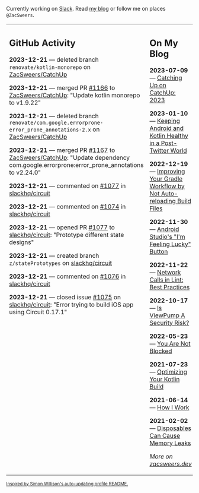 Currently working on [Slack](https://slack.com/). Read [my blog](https://zacsweers.dev/) or follow me on places `@ZacSweers`.

<table><tr><td valign="top" width="60%">

## GitHub Activity
<!-- githubActivity starts -->
**2023-12-21** — deleted branch `renovate/kotlin-monorepo` on [ZacSweers/CatchUp](https://github.com/ZacSweers/CatchUp)

**2023-12-21** — merged PR [#1166](https://github.com/ZacSweers/CatchUp/pull/1166) to [ZacSweers/CatchUp](https://github.com/ZacSweers/CatchUp): "Update kotlin monorepo to v1.9.22"

**2023-12-21** — deleted branch `renovate/com.google.errorprone-error_prone_annotations-2.x` on [ZacSweers/CatchUp](https://github.com/ZacSweers/CatchUp)

**2023-12-21** — merged PR [#1167](https://github.com/ZacSweers/CatchUp/pull/1167) to [ZacSweers/CatchUp](https://github.com/ZacSweers/CatchUp): "Update dependency com.google.errorprone:error_prone_annotations to v2.24.0"

**2023-12-21** — commented on [#1077](https://github.com/slackhq/circuit/pull/1077#issuecomment-1866894427) in [slackhq/circuit](https://github.com/slackhq/circuit)

**2023-12-21** — commented on [#1074](https://github.com/slackhq/circuit/pull/1074#issuecomment-1866846324) in [slackhq/circuit](https://github.com/slackhq/circuit)

**2023-12-21** — opened PR [#1077](https://github.com/slackhq/circuit/pull/1077) to [slackhq/circuit](https://github.com/slackhq/circuit): "Prototype different state designs"

**2023-12-21** — created branch `z/statePrototypes` on [slackhq/circuit](https://github.com/slackhq/circuit)

**2023-12-21** — commented on [#1076](https://github.com/slackhq/circuit/pull/1076#issuecomment-1866676144) in [slackhq/circuit](https://github.com/slackhq/circuit)

**2023-12-21** — closed issue [#1075](https://github.com/slackhq/circuit/issues/1075) on [slackhq/circuit](https://github.com/slackhq/circuit): "Error trying to build iOS app using Circuit 0.17.1"
<!-- githubActivity ends -->
</td><td valign="top" width="40%">

## On My Blog
<!-- blog starts -->
**2023-07-09** — [Catching Up on CatchUp: 2023](https://www.zacsweers.dev/catching-up-on-catchup-2023/)

**2023-01-10** — [Keeping Android and Kotlin Healthy in a Post-Twitter World](https://www.zacsweers.dev/keeping-android-healthy/)

**2022-12-19** — [Improving Your Gradle Workflow by Not Auto-reloading Build Files](https://www.zacsweers.dev/improving-your-workflow-by-not-auto-reloading-build-files/)

**2022-11-30** — [Android Studio's "I'm Feeling Lucky" Button](https://www.zacsweers.dev/android-studios-im-feeling-lucky-button/)

**2022-11-22** — [Network Calls in Lint: Best Practices](https://www.zacsweers.dev/network-calls-in-lint-best-practices/)

**2022-10-17** — [Is ViewPump A Security Risk?](https://www.zacsweers.dev/is-viewpump-a-security-risk/)

**2022-05-23** — [You Are Not Blocked](https://www.zacsweers.dev/you-are-not-blocked/)

**2021-07-23** — [Optimizing Your Kotlin Build](https://www.zacsweers.dev/optimizing-your-kotlin-build/)

**2021-06-14** — [How I Work](https://www.zacsweers.dev/how-i-work/)

**2021-02-02** — [Disposables Can Cause Memory Leaks](https://www.zacsweers.dev/disposables-can-cause-memory-leaks/)
<!-- blog ends -->
_More on [zacsweers.dev](https://zacsweers.dev/)_
</td></tr></table>

<sub><a href="https://simonwillison.net/2020/Jul/10/self-updating-profile-readme/">Inspired by Simon Willison's auto-updating profile README.</a></sub>